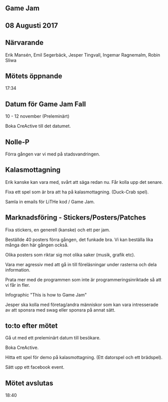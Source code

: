 ## Game Jam
## 08 Augusti 2017

## Närvarande
Erik Mansén, Emil Segerbäck, Jesper Tingvall, Ingemar Ragnemalm, Robin Sliwa

## Mötets öppnande
17:34

## Datum för Game Jam Fall
10 - 12 november (Preleminärt)

Boka CreActive till det datumet.

## Nolle-P
Förra gången var vi med på stadsvandringen. 


## Kalasmottagning
Erik kanske kan vara med, svårt att säga redan nu. Får kolla upp det senare.

Fixa ett spel som är bra att ha på kalasmottagning. (Duck-Crab spel).

Samla in emails för LiTHe kod / Game Jam.

## Marknadsföring - Stickers/Posters/Patches
Fixa stickers, en generell (kanske) och ett per jam.

Beställde 40 posters förra gången, det funkade bra. Vi kan beställa lika många den här gången också.

Olika posters som riktar sig mot olika saker (musik, grafik etc).

Vara mer agressiv med att gå in till föreläsningar under rasterna och dela information.

Prata mer med de programmen som inte är programmeringsinriktade så att vi får in fler.

Infographic "This is how to Game Jam"

Jesper ska kolla med företag/andra människor som kan vara intresserade av att sponsra med swag eller sponsra på annat sätt. 

## to:to efter mötet
Gå ut med ett preleminärt datum till besökare.

Boka CreActive.

Hitta ett spel för demo på kalasmottagning. (Ett datorspel och ett brädspel).

Sätt upp ett facebook event.

## Mötet avslutas
18:40
